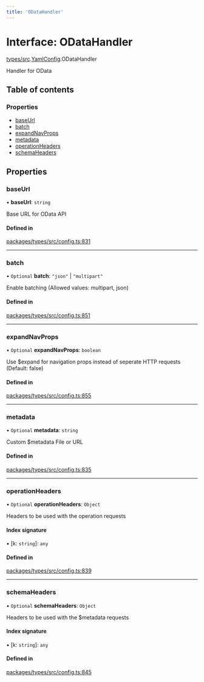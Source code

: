 ```yaml
---
title: 'ODataHandler'
---
```


# Interface: ODataHandler

[types/src](../modules/types_src).[YamlConfig](../modules/types_src.YamlConfig).ODataHandler

Handler for OData

## Table of contents

### Properties

- [baseUrl](types_src.YamlConfig.ODataHandler#baseurl)
- [batch](types_src.YamlConfig.ODataHandler#batch)
- [expandNavProps](types_src.YamlConfig.ODataHandler#expandnavprops)
- [metadata](types_src.YamlConfig.ODataHandler#metadata)
- [operationHeaders](types_src.YamlConfig.ODataHandler#operationheaders)
- [schemaHeaders](types_src.YamlConfig.ODataHandler#schemaheaders)

## Properties

### baseUrl

• **baseUrl**: `string`

Base URL for OData API

#### Defined in

[packages/types/src/config.ts:831](https://github.com/Urigo/graphql-mesh/blob/master/packages/types/src/config.ts#L831)

___

### batch

• `Optional` **batch**: ``"json"`` \| ``"multipart"``

Enable batching (Allowed values: multipart, json)

#### Defined in

[packages/types/src/config.ts:851](https://github.com/Urigo/graphql-mesh/blob/master/packages/types/src/config.ts#L851)

___

### expandNavProps

• `Optional` **expandNavProps**: `boolean`

Use $expand for navigation props instead of seperate HTTP requests (Default: false)

#### Defined in

[packages/types/src/config.ts:855](https://github.com/Urigo/graphql-mesh/blob/master/packages/types/src/config.ts#L855)

___

### metadata

• `Optional` **metadata**: `string`

Custom $metadata File or URL

#### Defined in

[packages/types/src/config.ts:835](https://github.com/Urigo/graphql-mesh/blob/master/packages/types/src/config.ts#L835)

___

### operationHeaders

• `Optional` **operationHeaders**: `Object`

Headers to be used with the operation requests

#### Index signature

▪ [k: `string`]: `any`

#### Defined in

[packages/types/src/config.ts:839](https://github.com/Urigo/graphql-mesh/blob/master/packages/types/src/config.ts#L839)

___

### schemaHeaders

• `Optional` **schemaHeaders**: `Object`

Headers to be used with the $metadata requests

#### Index signature

▪ [k: `string`]: `any`

#### Defined in

[packages/types/src/config.ts:845](https://github.com/Urigo/graphql-mesh/blob/master/packages/types/src/config.ts#L845)
